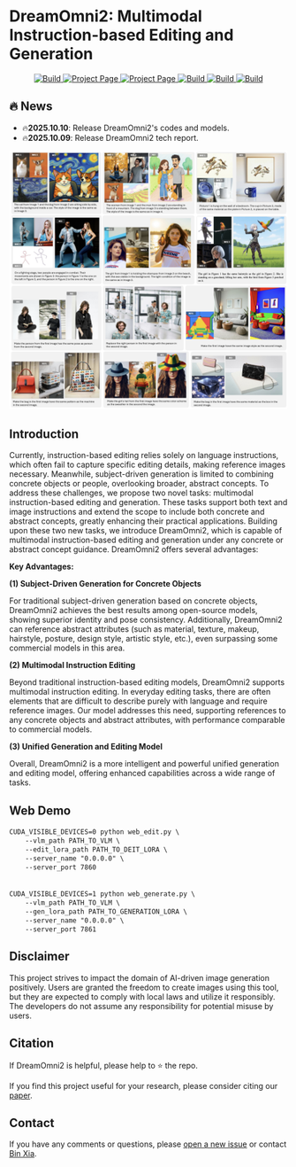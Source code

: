 # DreamOmni2: Multimodal Instruction-based Editing and Generation

<p align="center">
    <a href="https://arxiv.org/html/2510.06679v1">
            <img alt="Build" src="https://img.shields.io/badge/arXiv%20paper-2510.06679v1-b31b1b.svg">
    </a>
    <a href="https://pbihao.github.io/projects/DreamOmni2/index.html">
        <img alt="Project Page" src="https://img.shields.io/badge/Project-Page-blue">
    </a>
    <a href="https://www.youtube.com/watch?v=8xpoiRK57uU">
        <img alt="Project Page" src="https://img.shields.io/badge/Video-red">
    </a>
    <a href="">
        <img alt="Build" src="https://img.shields.io/badge/DreamOmni2-Benchmark-green">
    </a>
    <a href="">
        <img alt="Build" src="https://img.shields.io/badge/🤗-HF%20Model-yellow">
    </a>    
    <a href="">
        <img alt="Build" src="https://img.shields.io/badge/🤗-HF%20Demo-yellow">
    </a>
</p>

## 🔥 News
- 🔥**2025.10.10**: Release DreamOmni2's codes and models.
- 🔥**2025.10.09**: Release DreamOmni2 tech report.


<p align="center">
  <img width="600" src="imgs/gallery.png">
</p>


## Introduction

Currently, instruction-based editing relies solely on language instructions, which often fail to capture specific editing details, making reference images necessary. Meanwhile, subject-driven generation is limited to combining concrete objects or people, overlooking broader, abstract concepts. To address these challenges, we propose two novel tasks: multimodal instruction-based editing and generation. These tasks support both text and image instructions and extend the scope to include both concrete and abstract concepts, greatly enhancing their practical applications. Building upon these two new tasks, we introduce DreamOmni2, which is capable of multimodal instruction-based editing and generation under any concrete or abstract concept guidance. DreamOmni2 offers several advantages:

**Key Advantages:**

**(1) Subject-Driven Generation for Concrete Objects**

For traditional subject-driven generation based on concrete objects, DreamOmni2 achieves the best results among open-source models, showing superior identity and pose consistency. Additionally, DreamOmni2 can reference abstract attributes (such as material, texture, makeup, hairstyle, posture, design style, artistic style, etc.), even surpassing some commercial models in this area.

**(2) Multimodal Instruction Editing**

Beyond traditional instruction-based editing models, DreamOmni2 supports multimodal instruction editing. In everyday editing tasks, there are often elements that are difficult to describe purely with language and require reference images. Our model addresses this need, supporting references to any concrete objects and abstract attributes, with performance comparable to commercial models.

**(3) Unified Generation and Editing Model**

Overall, DreamOmni2 is a more intelligent and powerful unified generation and editing model, offering enhanced capabilities across a wide range of tasks.



## Web Demo
```
CUDA_VISIBLE_DEVICES=0 python web_edit.py \
    --vlm_path PATH_TO_VLM \
    --edit_lora_path PATH_TO_DEIT_LORA \
    --server_name "0.0.0.0" \
    --server_port 7860


CUDA_VISIBLE_DEVICES=1 python web_generate.py \
    --vlm_path PATH_TO_VLM \
    --gen_lora_path PATH_TO_GENERATION_LORA \
    --server_name "0.0.0.0" \
    --server_port 7861
```


## Disclaimer

This project strives to impact the domain of AI-driven image generation positively. Users are granted the freedom to
create images using this tool, but they are expected to comply with local laws and utilize it responsibly.
The developers do not assume any responsibility for potential misuse by users.


##  Citation

If DreamOmni2 is helpful, please help to ⭐ the repo.

If you find this project useful for your research, please consider citing our [paper](https://arxiv.org/html/2510.06679v1).

## Contact
If you have any comments or questions, please [open a new issue](https://github.com/xxx/xxx/issues/new/choose) or contact [Bin Xia](zjbinxia@gmail.com).









